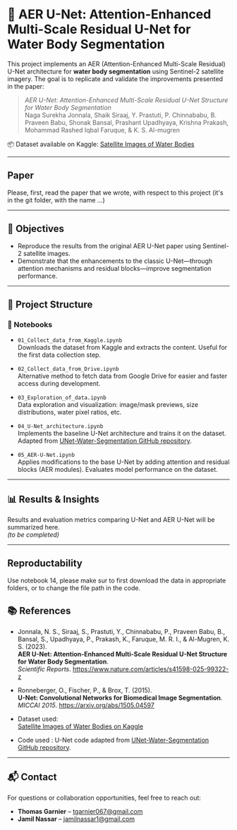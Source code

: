 # 🌊 AER U-Net: Attention-Enhanced Multi-Scale Residual U-Net for Water Body Segmentation

This project implements an AER (Attention-Enhanced Multi-Scale Residual) U-Net architecture for **water body segmentation** using Sentinel-2 satellite imagery. The goal is to replicate and validate the improvements presented in the paper:

> *AER U-Net: Attention-Enhanced Multi-Scale Residual U-Net Structure for Water Body Segmentation*  
> Naga Surekha Jonnala, Shaik Siraaj, Y. Prastuti, P. Chinnababu, B. Praveen Babu, Shonak Bansal, Prashant Upadhyaya, Krishna Prakash, Mohammad Rashed Iqbal Faruque, & K. S. Al-mugren

📦 Dataset available on Kaggle: [Satellite Images of Water Bodies](https://www.kaggle.com/datasets/franciscoescobar/satellite-images-of-water-bodies)

---

## Paper

Please, first, read the paper that we wrote, with respect to this project (it's in the git folder, with the name ...)

---

## 🎯 Objectives

- Reproduce the results from the original AER U-Net paper using Sentinel-2 satellite images.
- Demonstrate that the enhancements to the classic U-Net—through attention mechanisms and residual blocks—improve segmentation performance.

---

## 📁 Project Structure

### 📓 Notebooks

- `01_Collect_data_from_Kaggle.ipynb`  
  Downloads the dataset from Kaggle and extracts the content. Useful for the first data collection step.

- `02_Collect_data_from_Drive.ipynb`  
  Alternative method to fetch data from Google Drive for easier and faster access during development.

- `03_Exploration_of_data.ipynb`  
  Data exploration and visualization: image/mask previews, size distributions, water pixel ratios, etc.

- `04_U-Net_architecture.ipynb`  
  Implements the baseline U-Net architecture and trains it on the dataset. Adapted from [UNet-Water-Segmentation GitHub repository](https://github.com/ThorOdinson246/UNet-Water-Segmentation).

- `05_AER-U-Net.ipynb`  
  Applies modifications to the base U-Net by adding attention and residual blocks (AER modules). Evaluates model performance on the dataset.

---

## 📊 Results & Insights

Results and evaluation metrics comparing U-Net and AER U-Net will be summarized here.  
_(to be completed)_

---

## Reproductability

Use notebook 14, please make sur to first download the data in appropriate folders, or to change the file path in the code. 

## 📚 References

- Jonnala, N. S., Siraaj, S., Prastuti, Y., Chinnababu, P., Praveen Babu, B., Bansal, S., Upadhyaya, P., Prakash, K., Faruque, M. R. I., & Al-Mugren, K. S. (2023).  
  **AER U-Net: Attention-Enhanced Multi-Scale Residual U-Net Structure for Water Body Segmentation**.  
  *Scientific Reports*. https://www.nature.com/articles/s41598-025-99322-z

- Ronneberger, O., Fischer, P., & Brox, T. (2015).  
  **U-Net: Convolutional Networks for Biomedical Image Segmentation**.  
  *MICCAI 2015*. https://arxiv.org/abs/1505.04597

- Dataset used:  
  [Satellite Images of Water Bodies on Kaggle](https://www.kaggle.com/datasets/franciscoescobar/satellite-images-of-water-bodies)

- Code used :
    U-Net code adapted from [UNet-Water-Segmentation GitHub repository](https://github.com/ThorOdinson246/UNet-Water-Segmentation).

---
## 📬 Contact

For questions or collaboration opportunities, feel free to reach out:

- **Thomas Garnier** – [tgarnier067@gmail.com](mailto:tgarnier067@gmail.com)  
- **Jamil Nassar** – [jamilnassar1@gmail.com](mailto:jamilnassar1@gmail.com)

